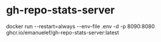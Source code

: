 # gh-repo-stats-server

docker run --restart=always --env-file .env -d -p 8090:8080 ghcr.io/emanuelef/gh-repo-stats-server:latest
